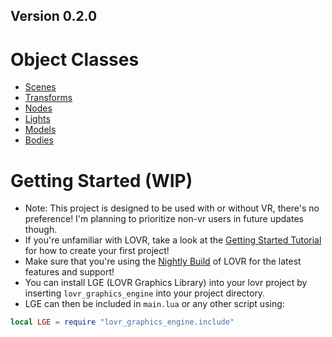 ## Version 0.2.0

# Object Classes
* [Scenes](https://razorboot.github.io/LOVR-OOP-Graphics-Engine/documentation/v020/scene)
* [Transforms](https://razorboot.github.io/LOVR-OOP-Graphics-Engine/documentation/v020/transform)
* [Nodes](https://razorboot.github.io/LOVR-OOP-Graphics-Engine/documentation/v020/node)
* [Lights](https://razorboot.github.io/LOVR-OOP-Graphics-Engine/documentation/v020/light)
* [Models](https://razorboot.github.io/LOVR-OOP-Graphics-Engine/documentation/v020/model)
* [Bodies](https://razorboot.github.io/LOVR-OOP-Graphics-Engine/documentation/v020/body)

# Getting Started (WIP)
* Note: This project is designed to be used with or without VR, there's no preference! I'm planning to prioritize non-vr users in future updates though.
* If you're unfamiliar with LOVR, take a look at the [Getting Started Tutorial](https://lovr.org/docs/Getting_Started) for how to create your first project!
* Make sure that you're using the [Nightly Build](https://lovr.org/downloads) of LOVR for the latest features and support!
* You can install LGE (LOVR Graphics Library) into your lovr project by inserting ``lovr_graphics_engine`` into your project directory.
* LGE can then be included in ``main.lua`` or any other script using:
```lua
local LGE = require "lovr_graphics_engine.include"
```